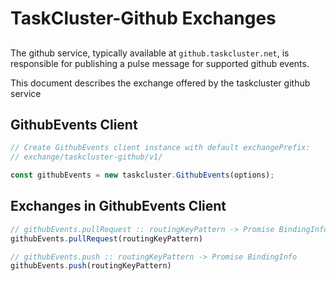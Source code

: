 # TaskCluster-Github Exchanges

##

The github service, typically available at
`github.taskcluster.net`, is responsible for publishing a pulse
message for supported github events.

This document describes the exchange offered by the taskcluster
github service



## GithubEvents Client

```js
// Create GithubEvents client instance with default exchangePrefix:
// exchange/taskcluster-github/v1/

const githubEvents = new taskcluster.GithubEvents(options);
```

## Exchanges in GithubEvents Client

```js
// githubEvents.pullRequest :: routingKeyPattern -> Promise BindingInfo
githubEvents.pullRequest(routingKeyPattern)
```

```js
// githubEvents.push :: routingKeyPattern -> Promise BindingInfo
githubEvents.push(routingKeyPattern)
```